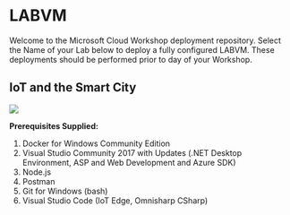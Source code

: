 # LABVM
Welcome to the Microsoft Cloud Workshop deployment repository.  Select the Name of your Lab below to deploy a fully configured LABVM.  These deployments should be performed prior to day of your Workshop.

## IoT and the Smart City
<a href="https://portal.azure.com/#create/Microsoft.Template/uri/https%3A%2F%2Fraw.githubusercontent.com%2Fsolliancenet%2Flabvm%2Fmaster%2Fiotforbiz%2Fazure-deploy.json" target="_blank">
    <img src="http://azuredeploy.net/deploybutton.png"/>
</a>

**Prerequisites Supplied:**

1. Docker for Windows Community Edition
1. Visual Studio Community 2017 with Updates (.NET Desktop Environment, ASP and Web Development and Azure SDK)
1. Node.js
1. Postman
1. Git for Windows (bash)
1. Visual Studio Code (IoT Edge, Omnisharp CSharp)

